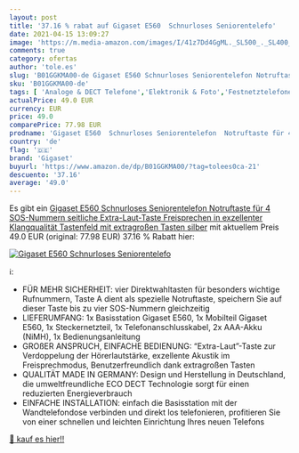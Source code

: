 ```yaml
---
layout: post
title: '37.16 % rabat auf Gigaset E560  Schnurloses Seniorentelefo'
date: 2021-04-15 13:09:27
image: 'https://m.media-amazon.com/images/I/41z7Dd4GgML._SL500_._SL400_.jpg'
comments: true
category: ofertas
author: 'tole.es'
slug: 'B01GGKMA00-de Gigaset E560 Schnurloses Seniorentelefon Notruftaste für 4...'
sku: 'B01GGKMA00-de'
tags: [ 'Analoge & DECT Telefone','Elektronik & Foto','Festnetztelefone, VoIP & Zubehör','Schnurlose Festnetztelefone','Schnurlose Festnetztelefone ohne Anrufbeantworter','gigaset', ]
actualPrice: 49.0 EUR
currency: EUR
price: 49.0
comparePrice: 77.98 EUR
prodname: 'Gigaset E560  Schnurloses Seniorentelefon  Notruftaste für 4 SOS-Nummern  seitliche Extra-Laut-Taste  Freisprechen in exzellenter Klangqualität  Tastenfeld mit extragroßen Tasten  silber'
country: 'de'
flag: '🇩🇪'
brand: 'Gigaset'
buyurl: 'https://www.amazon.de/dp/B01GGKMA00/?tag=tolees0ca-21'
descuento: '37.16'
average: '49.0'
---
```


Es gibt ein [Gigaset E560  Schnurloses Seniorentelefon  Notruftaste für 4 SOS-Nummern  seitliche Extra-Laut-Taste  Freisprechen in exzellenter Klangqualität  Tastenfeld mit extragroßen Tasten  silber](https://www.amazon.de/dp/B01GGKMA00/?tag=tolees0ca-21) mit aktuellem Preis 49.0 EUR (original: 77.98 EUR) 37.16 % Rabatt hier:

[![Gigaset E560  Schnurloses Seniorentelefo](https://m.media-amazon.com/images/I/41z7Dd4GgML._SL500_._SL400_.jpg)](https://www.amazon.de/dp/B01GGKMA00/?tag=tolees0ca-21)

ℹ️:

- FÜR MEHR SICHERHEIT: vier Direktwahltasten für besonders wichtige Rufnummern, Taste A dient als spezielle Notruftaste, speichern Sie auf dieser Taste bis zu vier SOS-Nummern gleichzeitig
- LIEFERUMFANG: 1x Basisstation Gigaset E560, 1x Mobilteil Gigaset E560, 1x Steckernetzteil, 1x Telefonanschlusskabel, 2x AAA-Akku (NiMH), 1x Bedienungsanleitung
- GROßER ANSPRUCH, EINFACHE BEDIENUNG: “Extra-Laut”-Taste zur Verdoppelung der Hörerlautstärke, exzellente Akustik im Freisprechmodus, Benutzerfreundlich dank extragroßen Tasten
- QUALITÄT MADE IN GERMANY: Design und Herstellung in Deutschland, die umweltfreundliche ECO DECT Technologie sorgt für einen reduzierten Energieverbrauch
- EINFACHE INSTALLATION: einfach die Basisstation mit der Wandtelefondose verbinden und direkt los telefonieren, profitieren Sie von einer schnellen und leichten Einrichtung Ihres neuen Telefons

[🛒 kauf es hier!!](https://www.amazon.de/dp/B01GGKMA00/?tag=tolees0ca-21)
